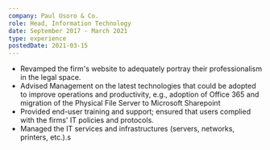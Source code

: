 ```yaml
---
company: Paul Usoro & Co.
role: Head, Information Technology
date: September 2017 - March 2021
type: experience
postedDate: 2021-03-15
---
```


- Revamped the firm's website to adequately portray their professionalism in the legal space.
- Advised Management on the latest technologies that could be adopted to improve operations and productivity, e.g., adoption of Office 365 and migration of the Physical File Server to Microsoft Sharepoint
- Provided end-user training and support; ensured that users complied with the firms' IT policies and protocols.
- Managed the IT services and infrastructures (servers, networks, printers, etc.).s
